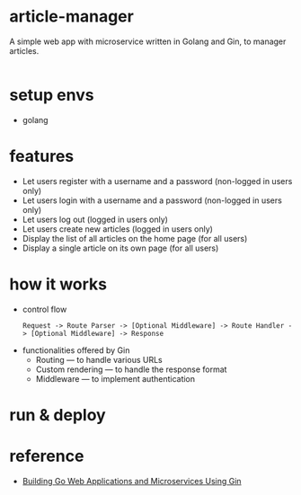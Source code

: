 # article-manager
A simple web app with microservice written in Golang and Gin, to manager articles.
```
```

# setup envs
- golang

# features
- Let users register with a username and a password (non-logged in users only)
- Let users login with a username and a password (non-logged in users only)
- Let users log out (logged in users only)
- Let users create new articles (logged in users only)
- Display the list of all articles on the home page (for all users)
- Display a single article on its own page (for all users)

# how it works
- control flow
  ```
  Request -> Route Parser -> [Optional Middleware] -> Route Handler -> [Optional Middleware] -> Response
  ```
- functionalities offered by Gin
  - Routing — to handle various URLs
  - Custom rendering — to handle the response format
  - Middleware — to implement authentication

# run & deploy


# reference
- [Building Go Web Applications and Microservices Using Gin](https://semaphoreci.com/community/tutorials/building-go-web-applications-and-microservices-using-gin)